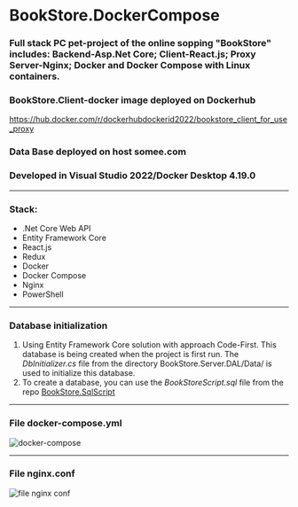 # BookStore.DockerCompose
### Full stack PC pet-project of the online sopping "BookStore" includes: Backend-Asp.Net Core; Client-React.js; Proxy Server-Nginx; Docker and Docker Compose with Linux containers.
### BookStore.Client-docker image deployed on Dockerhub 
https://hub.docker.com/r/dockerhubdockerid2022/bookstore_client_for_use_proxy
### Data Base deployed on host somee.com
### Developed in Visual Studio 2022/Docker Desktop 4.19.0
___
### Stack:
* .Net Core Web API
* Entity Framework Core
* React.js
* Redux
* Docker
* Docker Compose
* Nginx
* PowerShell
___
### Database initialization 
1. Using Entity Framework Core solution with approach Code-First.
This database is being created when the project is first run.
The *DbInitializer.cs* file from the directory BookStore.Server.DAL/Data/ is used to initialize this database.
2. To create a database, you can use the *BookStoreScript.sql* file from the repo [BookStore.SqlScript](https://github.com/GoldinAlexander/BookStore.SqlScript.git)
____________________
### File docker-compose.yml 
![docker-compose](https://github.com/AlexandrGoldin/BookStore.DockerCompose/assets/50864552/59890152-e36e-4bdc-8bcb-e15b1248fb84)
___________________________
### File nginx.conf 
![file nginx conf](https://github.com/AlexandrGoldin/BookStore.DockerCompose/assets/50864552/35caa2b5-1a54-42d0-8373-6d1133f64ad2)
